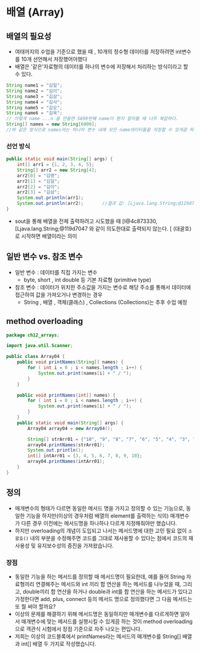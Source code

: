 # 배열 (Array)

## 배열의 필요성
- 여태까지의 수업을 기준으로 했을 때 , 10개의 정수형 데이터를 저장하려면 int변수를 10개 선언해서 저장했어야했다
- 배열은 '같은'자료형의 데이터를 하나의 변수에 저장해서 처리하는 방식이라고 할 수 있다.
```java
String name1 = "김일";
String name2 = "김이";
String name3 = "김삼";
String name4 = "김사";
String name5 = "김오";
String name6 = "김육";
// 이렇게 name ...n 을 만들면 5899번째 name이 뭔지 알아볼 때 너무 복잡하다.
String[] names = new String[6000];
//와 같은 방식으로 names라는 하나의 변수 내에 모든 name데이터들을 저장할 수 있게끔 하는 것이 '배열'
```
### 선언 방식
```java
public static void main(String[] args) {
    int[] arr1 = {1, 2, 3, 4, 5};
    String[] arr2 = new String[4];
    arr2[0] = "김영";
    arr2[1] = "김일";
    arr2[2] = "김이";
    arr2[3] = "김삼";
    System.out.println(arr1);
    System.out.println(arr2);       //결과 값: [Ljava.lang.String;@119d7047
}
```

- sout을 통해 배열을 전체 출력하려고 시도했을 때 [I@4c873330,[Ljava.lang.String;@119d7047 와 같이 의도한대로 출력되지 않는다.
            [ (대괄호)로 시작하면 배열이라는 의미
## 일반 변수 vs. 참조 변수
- 일반 변수 : 데이터를 직접 가지는 변수
  - byte, short , int double 등 기본 자료형 (primitive type)
- 참조 변수 : 데이터가 위치한 주소값을 가지는 변수로 해당 주소를 통해서 데이터에 접근하여 값을 가져오거나 변경하는 경우
  - String , 배열 , 객체(클래스) , Collections (Collections)는 추후 수업 예정
  
## method overloading
```java
package ch12_arrays;

import java.util.Scanner;

public class Array04 {
    public void printNames(String[] names) {
        for ( int i = 0 ; i < names.length ; i++) {
            System.out.print(names[i] + " / ");
        }
    }

    public void printNames(int[] names) {
        for ( int i = 0 ; i < names.length ; i++) {
            System.out.print(names[i] + " / ");
        }
    }
    public static void main(String[] args) {
        Array04 array04 = new Array04();

        String[] strArr01 = {"10", "9", "8", "7", "6", "5", "4", "3", "2", "1", "0"};
        array04.printNames(strArr01);
        System.out.println();
        int[] intArr01 = {3, 4, 5, 6, 7, 8, 9, 10};
        array04.printNames(intArr01);
    }
}
```
## 정의
- 매개변수의 형태가 다르면 동일한 메서드 명을 가지고 정의할 수 있는 기능으로, 동일한 기능을 하지만(이상의 경우처럼 배열의 element를 출력하는 식의) 
매개변수가 다른 경우 이전에는 메서드명을 하나하나 다르게 지정해줘야만 했습니다.
- 하지만 overloading의 개념이 도입되고 나서는 메서드명에 대한 고민 필요 없이 `소괄호()` 내의 부분을 수정해주면 코드를 그대로 재사용할 수 있다는 점에서 
코드의 재사용성 및 유지보수성의 증진을 가져왔습니다.

### 장점
- 동일한 기능을 하는 메서드를 정의할 때 메서드명이 필요한데, 예를 들어 String 자료형끼리 연결해주는 메서드와 int 끼리 합 연산을 하는 메서드를 나누었을 때,
    그리고, double끼리 합 연산을 하거나 double과 int를 합 연산을 하는 메서드가 있다고 가정한다면
    add, plus, connect 등의 메서드 명으로 정의했다면 그 다음 메서드는 또 뭘 써야 할까요?
- 이상의 문제를 해결하기 위해 메서드명은 동일하지만 매개변수를 다르게하면 알아서 매개변수에 맞는 메서드를 실행시킬 수 있게끔 하는 것이 
method overloading으로 객관식 시험에서 장점 기준으로 자주 나오는 편입니다.
- 저희는 이상의 코드블록에서 printNames라는 메서드의 매개변수를 String[] 배열과 int[] 배열 두 가지로 작성했습니다.